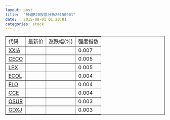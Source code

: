 ```yaml
---
layout: post
title:  "触碰R20股票分析20150901"
date:   2015-09-01 01:20:01
categories: stock
---
```

<script type="text/javascript">
var stockList = []
stockList.push('gb_xxia');
stockList.push('gb_ceco');
stockList.push('gb_lpx');
stockList.push('gb_ecol');
stockList.push('gb_flo');
stockList.push('gb_cce');
stockList.push('gb_osur');
stockList.push('gb_gdxj');
</script>

<table border="1">
 <tr>
 <td>代码</td>
  <td>最新价</td>
  <td>涨跌幅(%)</td>
 <td>强度指数</td>
</tr>
  <tr id="xxia"><td><a href="http://stock.finance.sina.com.cn/usstock/quotes/XXIA.html" target="_blank">XXIA</a></td><td></td><td></td><td>0.007</td></tr>
  <tr id="ceco"><td><a href="http://stock.finance.sina.com.cn/usstock/quotes/CECO.html" target="_blank">CECO</a></td><td></td><td></td><td>0.005</td></tr>
  <tr id="lpx"><td><a href="http://stock.finance.sina.com.cn/usstock/quotes/LPX.html" target="_blank">LPX</a></td><td></td><td></td><td>0.005</td></tr>
  <tr id="ecol"><td><a href="http://stock.finance.sina.com.cn/usstock/quotes/ECOL.html" target="_blank">ECOL</a></td><td></td><td></td><td>0.004</td></tr>
  <tr id="flo"><td><a href="http://stock.finance.sina.com.cn/usstock/quotes/FLO.html" target="_blank">FLO</a></td><td></td><td></td><td>0.004</td></tr>
  <tr id="cce"><td><a href="http://stock.finance.sina.com.cn/usstock/quotes/CCE.html" target="_blank">CCE</a></td><td></td><td></td><td>0.004</td></tr>
  <tr id="osur"><td><a href="http://stock.finance.sina.com.cn/usstock/quotes/OSUR.html" target="_blank">OSUR</a></td><td></td><td></td><td>0.003</td></tr>
  <tr id="gdxj"><td><a href="http://stock.finance.sina.com.cn/usstock/quotes/GDXJ.html" target="_blank">GDXJ</a></td><td></td><td></td><td>0.003</td></tr>
</table>
